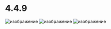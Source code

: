 # 4.4.9

![изображение](https://github.com/BeHappyQQ/4.4.9/assets/141284895/bd14fe0a-2b9c-48b6-a95e-8e0a4f469cc2)
![изображение](https://github.com/BeHappyQQ/4.4.9/assets/141284895/b181ba84-b79e-4e10-b344-f9a6a81d8990)
![изображение](https://github.com/BeHappyQQ/4.4.9/assets/141284895/f37754bf-f47d-46f0-86bb-50a351ca07fc)

